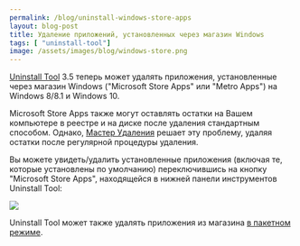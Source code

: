```yaml
---
permalink: /blog/uninstall-windows-store-apps
layout: blog-post
title: Удаление приложений, установленных через магазин Windows
tags: [ "uninstall-tool"]
image: /assets/images/blog/windows-store.png
---
```


[Uninstall Tool](/uninstall-tool) 3.5 теперь может удалять приложения, установленные через магазин Windows ("Microsoft Store Apps" или "Metro Apps") на Windows 8/8.1 и Windows 10.

Microsoft Store Apps также могут оставлять остатки на Вашем компьютере в реестре и на диске после удаления стандартным способом. Однако, [Мастер Удаления](/uninstall-tool/uninstall-wizard) решает эту проблему, удаляя остатки после регулярной процедуры удаления.

<!--more-->

Вы можете увидеть/удалить установленные приложения (включая те, которые установлены по умолчанию) переключившись на кнопку "Microsoft Store Apps", находящейся в нижней панели инструментов Uninstall Tool:

<p class="text-center">
	<img src="{% include img_translate path="/assets/images/blog/screen_store_apps.png" %}" class="product-screenshot">
</p>

Uninstall Tool может также удалять приложения из магазина [в пакетном режиме](/uninstall-tool/batch-uninstaller-batch-programs-removal).

